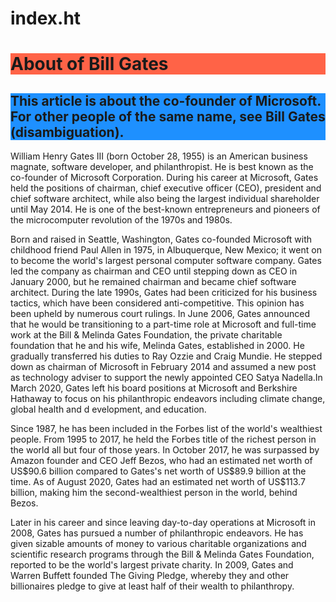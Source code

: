 # index.ht
<html>
  <head>
    <title>About of Bill Gates</title>
    </head>
  <body>
    <h1 style="background-color:#ff6347">About of Bill Gates</h1>
    <h2 style="background-color:Dodgerblue">This article is about the co-founder of Microsoft. For other people of the same name, see Bill Gates (disambiguation).</h2>
    <p>William Henry Gates III (born October 28, 1955) is an American business magnate, software developer, and philanthropist. He is best known as the co-founder of Microsoft Corporation. During his career at Microsoft, Gates held the positions of chairman, chief executive officer (CEO), president and chief software architect, while also being the largest individual shareholder until May 2014. He is one of the best-known entrepreneurs and pioneers of the microcomputer revolution of the 1970s and 1980s.</p>
    <p>Born and raised in Seattle, Washington, Gates co-founded Microsoft with childhood friend Paul Allen in 1975, in Albuquerque, New Mexico; it went on to become the world's largest personal computer software company. Gates led the company as chairman and CEO until stepping down as CEO in January 2000, but he remained chairman and became chief software architect. During the late 1990s, Gates had been criticized for his business tactics, which have been considered anti-competitive. This opinion has been upheld by numerous court rulings. In June 2006, Gates announced that he would be transitioning to a part-time role at Microsoft and full-time work at the Bill & Melinda Gates Foundation, the private charitable foundation that he and his wife, Melinda Gates, established in 2000. He gradually transferred his duties to Ray Ozzie and Craig Mundie. He stepped down as chairman of Microsoft in February 2014 and assumed a new post as technology adviser to support the newly appointed CEO Satya Nadella.In March 2020, Gates left his board positions at Microsoft and Berkshire Hathaway to focus on his philanthropic endeavors including climate change, global health and d  evelopment, and education.</P>
  <P>Since 1987, he has been included in the Forbes list of the world's wealthiest people. From 1995 to 2017, he held the Forbes title of the richest person in the world all but four of those years. In October 2017, he was surpassed by Amazon founder and CEO Jeff Bezos, who had an estimated net worth of US$90.6 billion compared to Gates's net worth of US$89.9 billion at the time. As of August 2020, Gates had an estimated net worth of US$113.7 billion, making him the second-wealthiest person in the world, behind Bezos.</P>
  <p>Later in his career and since leaving day-to-day operations at Microsoft in 2008, Gates has pursued a number of philanthropic endeavors. He has given sizable amounts of money to various charitable organizations and scientific research programs through the Bill & Melinda Gates Foundation, reported to be the world's largest private charity. In 2009, Gates and Warren Buffett founded The Giving Pledge, whereby they and other billionaires pledge to give at least half of their wealth to philanthropy.</p>
  </body>
  </html>
